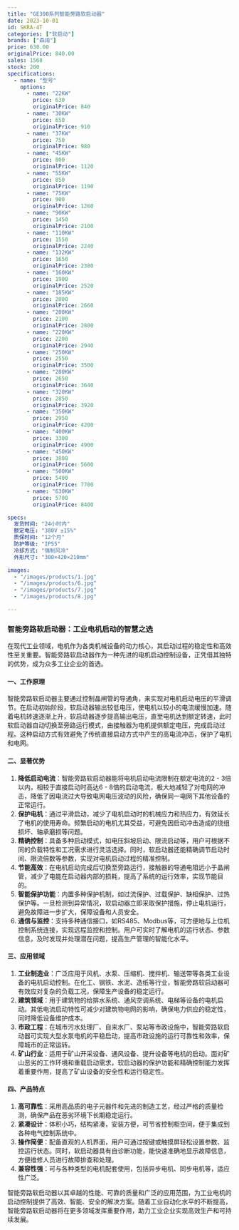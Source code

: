 ```yaml
---
title: "GE300系列智能旁路软启动器"
date: 2023-10-01
id: SKRA-4T
categories: ["软启动"]
brands: ["森阔"]
price: 630.00
originalPrice: 840.00
sales: 1568
stock: 200
specifications:
  - name: "型号"
    options:
      - name: "22KW"
        price: 630
        originalPrice: 840
      - name: "30KW"
        price: 650
        originalPrice: 910
      - name: "37KW"
        price: 750
        originalPrice: 980
      - name: "45KW"
        price: 800
        originalPrice: 1120
      - name: "55KW"
        price: 850
        originalPrice: 1190
      - name: "75KW"
        price: 900
        originalPrice: 1260
      - name: "90KW"
        price: 1450
        originalPrice: 2100
      - name: "110KW"
        price: 1550
        originalPrice: 2240
      - name: "132KW"
        price: 1650
        originalPrice: 2380
      - name: "160KW"
        price: 1900
        originalPrice: 2520
      - name: "185KW"
        price: 2000
        originalPrice: 2660
      - name: "200KW"
        price: 2100
        originalPrice: 2800
      - name: "220KW"
        price: 2200
        originalPrice: 2940
      - name: "250KW"
        price: 2550
        originalPrice: 3500
      - name: "280KW"
        price: 2650
        originalPrice: 3640
      - name: "320KW"
        price: 2850
        originalPrice: 3920
      - name: "350KW"
        price: 2950
        originalPrice: 4200
      - name: "400KW"
        price: 3300
        originalPrice: 4900
      - name: "450KW"
        price: 3800
        originalPrice: 5600
      - name: "500KW"
        price: 5400
        originalPrice: 7700
      - name: "630KW"
        price: 5700
        originalPrice: 8400

specs:
  发货时间: "24小时内"
  额定电压: "380V ±15%"
  质保时间: "12个月"
  防护等级: "IP55"
  冷却方式: "强制风冷"
  外形尺寸: "300×420×210mm"

images:
  - "/images/products/1.jpg"
  - "/images/products/6.jpg"
  - "/images/products/7.jpg"
  - "/images/products/8.jpg"

---
```


### 智能旁路软启动器：工业电机启动的智慧之选
在现代工业领域，电机作为各类机械设备的动力核心，其启动过程的稳定性和高效性至关重要。智能旁路软启动器作为一种先进的电机启动控制设备，正凭借其独特的优势，成为众多工业企业的首选。

#### 一、工作原理
智能旁路软启动器主要通过控制晶闸管的导通角，来实现对电机启动电压的平滑调节。在启动初始阶段，软启动器输出较低电压，使电机以较小的电流缓慢加速。随着电机转速逐渐上升，软启动器逐步提高输出电压，直至电机达到额定转速，此时软启动器自动切换至旁路运行模式，由接触器为电机提供额定电压，完成启动过程。这种启动方式有效避免了传统直接启动方式中产生的高电流冲击，保护了电机和电网。

#### 二、显著优势
1. **降低启动电流**：智能旁路软启动器能将电机启动电流限制在额定电流的2 - 3倍以内，相较于直接启动时高达6 - 8倍的启动电流，极大地减轻了对电网的冲击，降低了因电流过大导致电网电压波动的风险，确保同一电网下其他设备的正常运行。
2. **保护电机**：通过平滑启动，减少了电机启动时的机械应力和热应力，有效延长了电机的使用寿命。频繁启动的电机尤其受益，可避免因启动冲击造成的绕组损坏、轴承磨损等问题。
3. **精确控制**：具备多种启动模式，如电压斜坡启动、限流启动等，用户可根据不同的负载特性和工况需求进行灵活选择。同时，软启动器还能精确调节启动时间、限流倍数等参数，实现对电机启动过程的精准控制。
4. **节能高效**：在电机启动完成后切换至旁路运行，接触器的导通电阻远小于晶闸管，减少了电能在启动器内部的损耗，提高了系统的运行效率，实现节能目的。
5. **智能保护功能**：内置多种保护机制，如过流保护、过载保护、缺相保护、过热保护等。一旦检测到异常情况，软启动器立即采取保护措施，停止电机运行，避免故障进一步扩大，保障设备和人员安全。
6. **通信与监控**：支持多种通信接口，如RS485、Modbus等，可方便地与上位机控制系统连接，实现远程监控和控制。用户可实时了解电机的运行状态、参数信息，及时发现并处理潜在问题，提高生产管理的智能化水平。

#### 三、应用领域
1. **工业制造业**：广泛应用于风机、水泵、压缩机、搅拌机、输送带等各类工业设备的电机启动控制。在化工、钢铁、水泥、造纸等行业，智能旁路软启动器可有效应对复杂的负载工况，保障生产设备的稳定运行。
2. **建筑领域**：用于建筑物的给排水系统、通风空调系统、电梯等设备的电机启动。其低电流启动特性可减少对建筑物电网的影响，确保电力供应的稳定性，同时降低设备维护成本。
3. **市政工程**：在城市污水处理厂、自来水厂、泵站等市政设施中，智能旁路软启动器可实现大型水泵电机的平稳启动，提高市政设施的运行可靠性和效率，保障城市的正常运转。
4. **矿山行业**：适用于矿山开采设备、通风设备、提升设备等电机的启动。面对矿山恶劣的工作环境和重载启动需求，软启动器的保护功能和精确控制能力发挥着重要作用，提高了矿山设备的安全性和运行稳定性。

#### 四、产品特点
1. **高可靠性**：采用高品质的电子元器件和先进的制造工艺，经过严格的质量检测，确保产品在恶劣环境下长期稳定运行。
2. **紧凑设计**：体积小巧，结构紧凑，安装方便，可节省控制柜空间，便于集成到各种电气控制系统中。
3. **操作简便**：配备直观的人机界面，用户可通过按键或触摸屏轻松设置参数、监控运行状态。同时，软启动器具有自诊断功能，能快速准确地显示故障信息，方便维修人员进行故障排查和处理。
4. **兼容性强**：可与各种类型的电机配套使用，包括异步电机、同步电机等，适应性广泛。

智能旁路软启动器以其卓越的性能、可靠的质量和广泛的应用范围，为工业电机的启动控制提供了高效、智能、安全的解决方案。随着工业自动化水平的不断提高，智能旁路软启动器将在更多领域发挥重要作用，助力工业企业实现高效生产和可持续发展。 